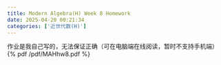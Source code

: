```yaml
---
title: Modern Algebra(H) Week 8 Homework
date: 2025-04-20 00:21:34
categories: ['近世代数(H)']
---
```

作业是我自己写的，无法保证正确（可在电脑端在线阅读，暂时不支持手机端）
{% pdf /pdf/MAHhw8.pdf %}